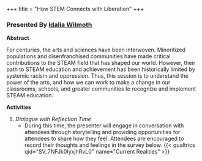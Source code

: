 +++
title = "How STEM Connects with Liberation"
+++

### Presented By [Idalia Wilmoth](https://dehsi2022.netlify.app/background/meettheteam/#idalia-t-wilmoth)

**Abstract**

For centuries, the arts and sciences have been interwoven. Minoritized populations and disenfranchised communities have made critical contributions to the STEAM field that has shaped our world. However, their path to STEAM education and achievement has been historically limited by systemic racism and oppression. Thus, this session is to understand the power of the arts, and how we can work to make a change in our classrooms, schools, and greater communities to recognize and implement STEAM education.

**Activities**
1. *Dialogue with Reflection Time*
	* During this time, the presenter will engage in conversation with attendees through storytelling and providing opportunities for attendees to share how they feel. Attendees are encouraged to record their thoughts and feelings in the survey below.
	{{< qualtrics qid="SV_7NFJk0IyxjhRvL0" name="Current Realities" >}}